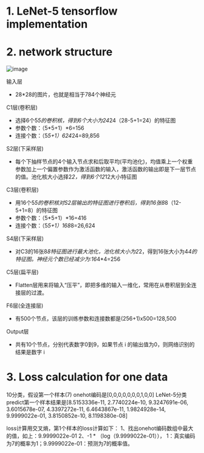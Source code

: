 # 1. LeNet-5  tensorflow implementation
# 2. network structure
![image](https://user-images.githubusercontent.com/53073447/151538573-46fd140b-6edf-40ea-aec5-392a1b26a683.png)

输入层
- 28*28的图片，也就是相当于784个神经元

C1层(卷积层)
- 选择6个5*5的卷积核，得到6个大小为24*24（28-5+1=24）的特征图
- 参数个数：（5*5+1）*6=156
- 连接个数：（5*5+1）*6*24*24=89,856

S2层(下采样层)
- 每个下抽样节点的4个输入节点求和后取平均(平均池化)，均值乘上一个权重参数加上一个偏置参数作为激活函数的输入，激活函数的输出即是下一层节点的值。池化核大小选择2*2，得到6个12*12大小特征图

C3层(卷积层)
- 用16个5*5的卷积核对S2层输出的特征图进行卷积后，得到16张8*8（12-5+1=8）的特征图
- 参数个数：（5*5+1）*16=416
- 连接个数：（5*5+1）*16*8*8=26,624

S4层(下采样层)
- 对C3的16张8*8特征图进行最大池化，池化核大小为2*2，得到16张大小为4*4的特征图。神经元个数已经减少为:16*4*4=256

C5层(扁平层)
- Flatten层用来将输入“压平”，即把多维的输入一维化，常用在从卷积层到全连接层的过渡。

F6层(全连接层)
- 有500个节点，该层的训练参数和连接数都是(256+1)x500=128,500

Output层
- 共有10个节点，分别代表数字0到9，如果节点 i 的输出值为0，则网络识别的结果是数字 i


# 3. Loss calculation for one data
10分类，假设第一个样本(7) onehot编码是[0,0,0,0,0,0,0,1,0,0]
LeNet-5分类predict第一个样本结果是[8.5153336e-11, 2.7740224e-10, 9.3247691e-06, 3.6015678e-07, 4.3397272e-11, 6.4643867e-11, 1.9824928e-14, 9.9999022e-01, 3.8150852e-10, 8.1198380e-08]

loss计算用交叉熵，第1个样本的loss计算如下：
1、找出onehot编码数组中最大的值，如上：9.9999022e-01
2、-1 * （log（9.9999022e-01））， 1：真实编码为7的概率为1；9.9999022e-01：预测为7的概率值。
